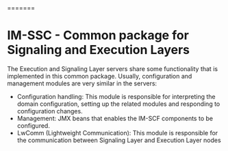 =======
# IM-SSC - Common package for Signaling and Execution Layers

The Execution and Signaling Layer servers share some functionality that is implemented in this common package. Usually, configuration and management modules are very similar in the servers:

* Configuration handling: This module is responsible for interpreting the domain configuration, setting up the related modules and responding to configuration changes.
* Management: JMX beans that enables the IM-SCF components to be configured.
* LwComm (Lightweight Communication): This module is responsible for the communication between Signaling Layer and Execution Layer nodes

